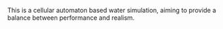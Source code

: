 This is a cellular automaton based water simulation, aiming to provide a balance between performance and realism. 
